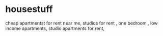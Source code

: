 # housestuff
cheap apartmentst for rent near me, studios for rent , one bedroom , low income apartments, studio apartments for rent,

